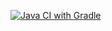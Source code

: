 [![Java CI with Gradle](https://github.com/AnastasyaChis/unit8/actions/workflows/gradle.yml/badge.svg)](https://github.com/AnastasyaChis/unit8/actions/workflows/gradle.yml)
